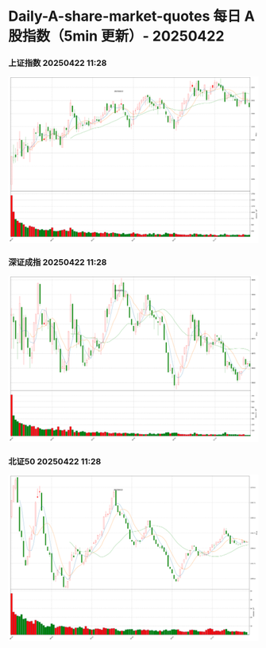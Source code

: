 
# Daily-A-share-market-quotes 每日 A 股指数（5min 更新）- 20250422

### 上证指数 20250422 11:28
![](./fig/2025/4/20250422-sh000001.png)

### 深证成指 20250422 11:28
![](./fig/2025/4/20250422-sz399001.png)

### 北证50 20250422 11:28
![](./fig/2025/4/20250422-bj899050.png)
